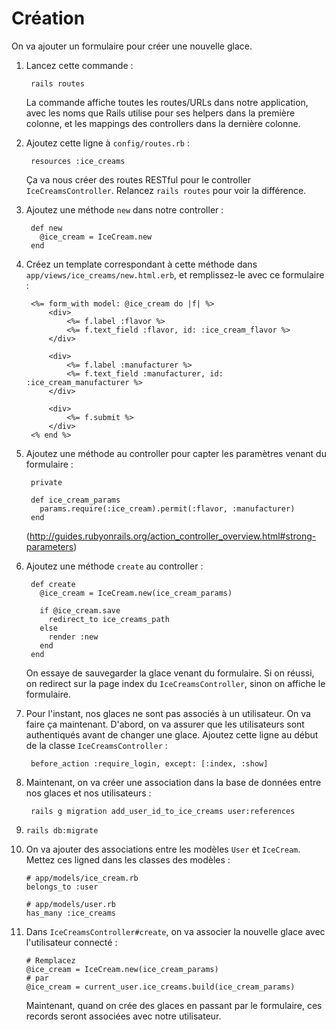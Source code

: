Création
========

On va ajouter un formulaire pour créer une nouvelle glace.


1. Lancez cette commande :

		rails routes

	La commande affiche toutes les routes/URLs dans notre application, avec les
	noms que Rails utilise pour ses helpers dans la première colonne, et les
	mappings des controllers dans la dernière colonne.

2. Ajoutez cette ligne à `config/routes.rb` :

		resources :ice_creams

	Ça va nous créer des routes RESTful pour le controller
	`IceCreamsController`. Relancez `rails routes` pour voir la différence.

3. Ajoutez une méthode `new` dans notre controller :

		def new
		  @ice_cream = IceCream.new
		end

4. Créez un template correspondant à cette méthode dans
   `app/views/ice_creams/new.html.erb`, et remplissez-le avec ce formulaire :

		<%= form_with model: @ice_cream do |f| %>
			<div>
				<%= f.label :flavor %>
				<%= f.text_field :flavor, id: :ice_cream_flavor %>
			</div>

			<div>
				<%= f.label :manufacturer %>
				<%= f.text_field :manufacturer, id: :ice_cream_manufacturer %>
			</div>

			<div>
				<%= f.submit %>
			</div>
		<% end %>

5. Ajoutez une méthode au controller pour capter les paramètres venant du
   formulaire :

		private

		def ice_cream_params
		  params.require(:ice_cream).permit(:flavor, :manufacturer)
		end

	(http://guides.rubyonrails.org/action_controller_overview.html#strong-parameters)

6. Ajoutez une méthode `create` au controller :

		def create
		  @ice_cream = IceCream.new(ice_cream_params)

		  if @ice_cream.save
		    redirect_to ice_creams_path
		  else
		    render :new
		  end
		end

	On essaye de sauvegarder la glace venant du formulaire. Si on réussi, on
	redirect sur la page index du `IceCreamsController`, sinon on affiche le
	formulaire.

7. Pour l'instant, nos glaces ne sont pas associés à un utilisateur. On va faire
   ça maintenant. D'abord, on va assurer que les utilisateurs sont authentiqués
   avant de changer une glace. Ajoutez cette ligne au début de la classe
   `IceCreamsController` :

		before_action :require_login, except: [:index, :show]

8. Maintenant, on va créer une association dans la base de données entre nos
   glaces et nos utilisateurs :

		rails g migration add_user_id_to_ice_creams user:references

9. `rails db:migrate`

10. On va ajouter des associations entre les modèles `User` et `IceCream`.
	Mettez ces ligned dans les classes des modèles :

		# app/models/ice_cream.rb
		belongs_to :user

		# app/models/user.rb
		has_many :ice_creams

11. Dans `IceCreamsController#create`, on va associer la nouvelle glace avec
	l'utilisateur connecté :

		# Remplacez
		@ice_cream = IceCream.new(ice_cream_params)
		# par
		@ice_cream = current_user.ice_creams.build(ice_cream_params)

	Maintenant, quand on crée des glaces en passant par le formulaire, ces
	records seront associées avec notre utilisateur.
